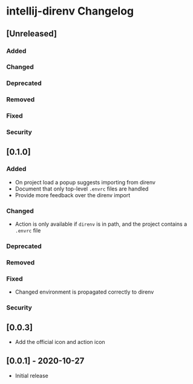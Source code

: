 <!-- Keep a Changelog guide -> https://keepachangelog.com -->

# intellij-direnv Changelog

## [Unreleased]
### Added

### Changed

### Deprecated

### Removed

### Fixed

### Security
## [0.1.0]
### Added
- On project load a popup suggests importing from direnv
- Document that only top-level `.envrc` files are handled
- Provide more feedback over the direnv import

### Changed
- Action is only available if `direnv` is in path, and the project contains a `.envrc` file

### Deprecated

### Removed

### Fixed
- Changed environment is propagated correctly to direnv

### Security
## [0.0.3]
- Add the official icon and action icon


## [0.0.1] - 2020-10-27
- Initial release
